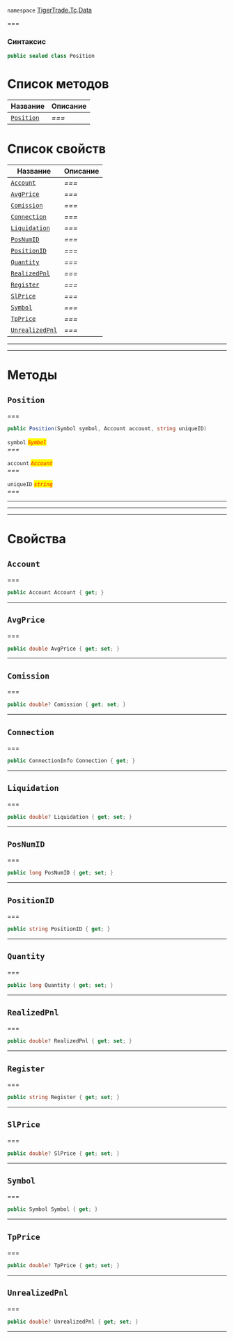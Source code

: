 
`namespace` [TigerTrade.Tc](../../TigerTrade.Tc.md).[Data](../../TigerTrade.Tc/Data.md)


===

### Синтаксис
```csharp
public sealed class Position
```


# Список методов
| Название | Описание |
| --- | --- |
| [`Position`](#method-position) | *===* |

# Список свойств
| Название | Описание |
| --- | --- |
| [`Account`](#property-account) | *===* |
| [`AvgPrice`](#property-avgprice) | *===* |
| [`Comission`](#property-comission) | *===* |
| [`Connection`](#property-connection) | *===* |
| [`Liquidation`](#property-liquidation) | *===* |
| [`PosNumID`](#property-posnumid) | *===* |
| [`PositionID`](#property-positionid) | *===* |
| [`Quantity`](#property-quantity) | *===* |
| [`RealizedPnl`](#property-realizedpnl) | *===* |
| [`Register`](#property-register) | *===* |
| [`SlPrice`](#property-slprice) | *===* |
| [`Symbol`](#property-symbol) | *===* |
| [`TpPrice`](#property-tpprice) | *===* |
| [`UnrealizedPnl`](#property-unrealizedpnl) | *===* |





***  
***  
# Методы

## `Position`<a href="method-position" id="method-position"></a>
===
```csharp
public Position(Symbol symbol, Account account, string uniqueID)
```

`symbol` <mark style="color:red;">*`Symbol`*</mark>  
 *===*  

`account` <mark style="color:red;">*`Account`*</mark>  
 *===*  

`uniqueID` <mark style="color:red;">*`string`*</mark>  
 *===*  


***  
***  
 ***  
# Свойства

## `Account`<a href="property-account" id="property-account"></a>
===
```csharp
public Account Account { get; }
```  
***

## `AvgPrice`<a href="property-avgprice" id="property-avgprice"></a>
===
```csharp
public double AvgPrice { get; set; }
```  
***

## `Comission`<a href="property-comission" id="property-comission"></a>
===
```csharp
public double? Comission { get; set; }
```  
***

## `Connection`<a href="property-connection" id="property-connection"></a>
===
```csharp
public ConnectionInfo Connection { get; }
```  
***

## `Liquidation`<a href="property-liquidation" id="property-liquidation"></a>
===
```csharp
public double? Liquidation { get; set; }
```  
***

## `PosNumID`<a href="property-posnumid" id="property-posnumid"></a>
===
```csharp
public long PosNumID { get; set; }
```  
***

## `PositionID`<a href="property-positionid" id="property-positionid"></a>
===
```csharp
public string PositionID { get; }
```  
***

## `Quantity`<a href="property-quantity" id="property-quantity"></a>
===
```csharp
public long Quantity { get; set; }
```  
***

## `RealizedPnl`<a href="property-realizedpnl" id="property-realizedpnl"></a>
===
```csharp
public double? RealizedPnl { get; set; }
```  
***

## `Register`<a href="property-register" id="property-register"></a>
===
```csharp
public string Register { get; set; }
```  
***

## `SlPrice`<a href="property-slprice" id="property-slprice"></a>
===
```csharp
public double? SlPrice { get; set; }
```  
***

## `Symbol`<a href="property-symbol" id="property-symbol"></a>
===
```csharp
public Symbol Symbol { get; }
```  
***

## `TpPrice`<a href="property-tpprice" id="property-tpprice"></a>
===
```csharp
public double? TpPrice { get; set; }
```  
***

## `UnrealizedPnl`<a href="property-unrealizedpnl" id="property-unrealizedpnl"></a>
===
```csharp
public double? UnrealizedPnl { get; set; }
```  
***

